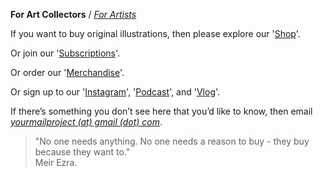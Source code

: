 **For Art Collectors** / [_For Artists_](https://kvshvlin.github.io/yourmailproject/forartists.html)

If you want to buy original illustrations, then please explore our '<a href="https://www.gumroad.com/yourmailproject" target="_blank">Shop</a>'.

Or join our '<a href="https://kvshvlin.github.io/yourmailproject/subscribe.html">Subscriptions</a>'.

Or order our '<a href="https://www.society6.com/gabeminimal" target="_blank">Merchandise</a>'.

Or sign up to our '<a href="https://www.instagram.com/yourmailproject" target="_blank">Instagram</a>', '<a href="http://www.anchor.fm/yourmailproject" target="_blank">Podcast</a>', and '<a href="https://www.youtube.com/channel/UCQCznCqUhALucLSk6N8ROPA?view_as=subscriber" target="_blank">Vlog</a>'.

If there’s something you don’t see here that you’d like to know, then email  
[_yourmailproject (at) gmail (dot) com_](mailto:yourmailproject@gmail.com).

> "No one needs anything. No one needs a reason to buy - they buy because they want to."  
> Meir Ezra.
